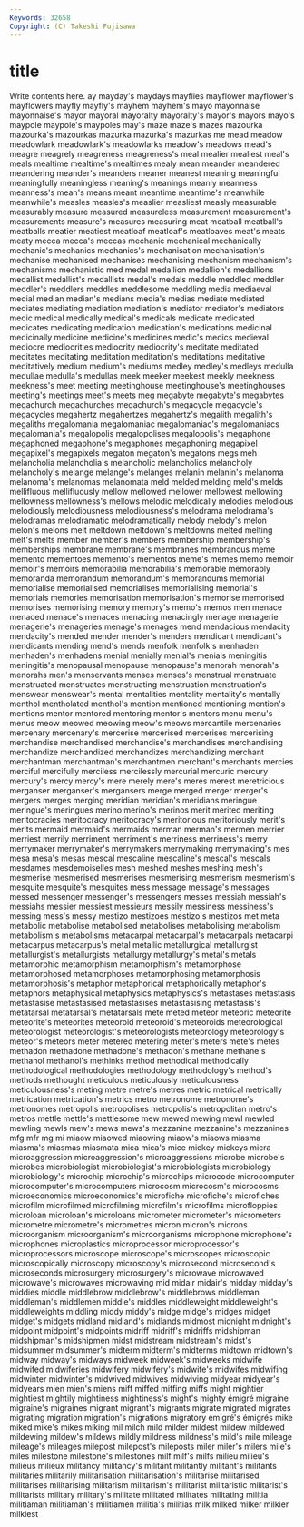 ```yaml
---
Keywords: 32658 
Copyright: (C) Takeshi Fujisawa
---
```


# title

Write contents here.
ay mayday's
maydays mayflies mayflower mayflower's mayflowers mayfly mayfly's mayhem mayhem's mayo
mayonnaise mayonnaise's mayor mayoral mayoralty mayoralty's mayor's mayors mayo's maypole
maypole's maypoles may's maze maze's mazes mazourka mazourka's mazourkas mazurka
mazurka's mazurkas me mead meadow meadowlark meadowlark's meadowlarks meadow's meadows
mead's meagre meagrely meagreness meagreness's meal mealier mealiest meal's meals
mealtime mealtime's mealtimes mealy mean meander meandered meandering meander's meanders
meaner meanest meaning meaningful meaningfully meaningless meaning's meanings meanly meanness
meanness's mean's means meant meantime meantime's meanwhile meanwhile's measles measles's
measlier measliest measly measurable measurably measure measured measureless measurement measurement's
measurements measure's measures measuring meat meatball meatball's meatballs meatier meatiest
meatloaf meatloaf's meatloaves meat's meats meaty mecca mecca's meccas mechanic
mechanical mechanically mechanic's mechanics mechanics's mechanisation mechanisation's mechanise mechanised mechanises
mechanising mechanism mechanism's mechanisms mechanistic med medal medallion medallion's medallions
medallist medallist's medallists medal's medals meddle meddled meddler meddler's meddlers
meddles meddlesome meddling media mediaeval medial median median's medians media's
medias mediate mediated mediates mediating mediation mediation's mediator mediator's mediators
medic medical medically medical's medicals medicate medicated medicates medicating medication
medication's medications medicinal medicinally medicine medicine's medicines medic's medics medieval
mediocre mediocrities mediocrity mediocrity's meditate meditated meditates meditating meditation meditation's
meditations meditative meditatively medium medium's mediums medley medley's medleys medulla
medullae medulla's medullas meek meeker meekest meekly meekness meekness's meet
meeting meetinghouse meetinghouse's meetinghouses meeting's meetings meet's meets meg megabyte
megabyte's megabytes megachurch megachurches megachurch's megacycle megacycle's megacycles megahertz megahertzes
megahertz's megalith megalith's megaliths megalomania megalomaniac megalomaniac's megalomaniacs megalomania's megalopolis
megalopolises megalopolis's megaphone megaphoned megaphone's megaphones megaphoning megapixel megapixel's megapixels
megaton megaton's megatons megs meh melancholia melancholia's melancholic melancholics melancholy
melancholy's melange melange's melanges melanin melanin's melanoma melanoma's melanomas melanomata
meld melded melding meld's melds mellifluous mellifluously mellow mellowed mellower
mellowest mellowing mellowness mellowness's mellows melodic melodically melodies melodious melodiously
melodiousness melodiousness's melodrama melodrama's melodramas melodramatic melodramatically melody melody's melon
melon's melons melt meltdown meltdown's meltdowns melted melting melt's melts
member member's members membership membership's memberships membrane membrane's membranes membranous
meme memento mementoes memento's mementos meme's memes memo memoir memoir's
memoirs memorabilia memorabilia's memorable memorably memoranda memorandum memorandum's memorandums memorial
memorialise memorialised memorialises memorialising memorial's memorials memories memorisation memorisation's memorise
memorised memorises memorising memory memory's memo's memos men menace menaced
menace's menaces menacing menacingly menage menagerie menagerie's menageries menage's menages
mend mendacious mendacity mendacity's mended mender mender's menders mendicant mendicant's
mendicants mending mend's mends menfolk menfolk's menhaden menhaden's menhadens menial
menially menial's menials meningitis meningitis's menopausal menopause menopause's menorah menorah's
menorahs men's menservants menses menses's menstrual menstruate menstruated menstruates menstruating
menstruation menstruation's menswear menswear's mental mentalities mentality mentality's mentally menthol
mentholated menthol's mention mentioned mentioning mention's mentions mentor mentored mentoring
mentor's mentors menu menu's menus meow meowed meowing meow's meows
mercantile mercenaries mercenary mercenary's mercerise mercerised mercerises mercerising merchandise merchandised
merchandise's merchandises merchandising merchandize merchandized merchandizes merchandizing merchant merchantman merchantman's
merchantmen merchant's merchants mercies merciful mercifully merciless mercilessly mercurial mercuric
mercury mercury's mercy mercy's mere merely mere's meres merest meretricious
merganser merganser's mergansers merge merged merger merger's mergers merges merging
meridian meridian's meridians meringue meringue's meringues merino merino's merinos merit
merited meriting meritocracies meritocracy meritocracy's meritorious meritoriously merit's merits mermaid
mermaid's mermaids merman merman's mermen merrier merriest merrily merriment merriment's
merriness merriness's merry merrymaker merrymaker's merrymakers merrymaking merrymaking's mes mesa
mesa's mesas mescal mescaline mescaline's mescal's mescals mesdames mesdemoiselles mesh
meshed meshes meshing mesh's mesmerise mesmerised mesmerises mesmerising mesmerism mesmerism's
mesquite mesquite's mesquites mess message message's messages messed messenger messenger's
messengers messes messiah messiah's messiahs messier messiest messieurs messily messiness
messiness's messing mess's messy mestizo mestizoes mestizo's mestizos met meta
metabolic metabolise metabolised metabolises metabolising metabolism metabolism's metabolisms metacarpal metacarpal's
metacarpals metacarpi metacarpus metacarpus's metal metallic metallurgical metallurgist metallurgist's metallurgists
metallurgy metallurgy's metal's metals metamorphic metamorphism metamorphism's metamorphose metamorphosed metamorphoses
metamorphosing metamorphosis metamorphosis's metaphor metaphorical metaphorically metaphor's metaphors metaphysical metaphysics
metaphysics's metastases metastasis metastasise metastasised metastasises metastasising metastasis's metatarsal metatarsal's
metatarsals mete meted meteor meteoric meteorite meteorite's meteorites meteoroid meteoroid's
meteoroids meteorological meteorologist meteorologist's meteorologists meteorology meteorology's meteor's meteors meter
metered metering meter's meters mete's metes methadon methadone methadone's methadon's
methane methane's methanol methanol's methinks method methodical methodically methodological methodologies
methodology methodology's method's methods methought meticulous meticulously meticulousness meticulousness's meting
metre metre's metres metric metrical metrically metrication metrication's metrics metro
metronome metronome's metronomes metropolis metropolises metropolis's metropolitan metro's metros mettle
mettle's mettlesome mew mewed mewing mewl mewled mewling mewls mew's
mews mews's mezzanine mezzanine's mezzanines mfg mfr mg mi miaow
miaowed miaowing miaow's miaows miasma miasma's miasmas miasmata mica mica's
mice mickey mickeys micra microaggression microaggression's microaggressions microbe microbe's microbes
microbiologist microbiologist's microbiologists microbiology microbiology's microchip microchip's microchips microcode microcomputer
microcomputer's microcomputers microcosm microcosm's microcosms microeconomics microeconomics's microfiche microfiche's microfiches
microfilm microfilmed microfilming microfilm's microfilms microfloppies microloan microloan's microloans micrometer
micrometer's micrometers micrometre micrometre's micrometres micron micron's microns microorganism microorganism's
microorganisms microphone microphone's microphones microplastics microprocessor microprocessor's microprocessors microscope microscope's
microscopes microscopic microscopically microscopy microscopy's microsecond microsecond's microseconds microsurgery microsurgery's
microwave microwaved microwave's microwaves microwaving mid midair midair's midday midday's
middies middle middlebrow middlebrow's middlebrows middleman middleman's middlemen middle's middles
middleweight middleweight's middleweights middling middy middy's midge midge's midges midget
midget's midgets midland midland's midlands midmost midnight midnight's midpoint midpoint's
midpoints midriff midriff's midriffs midshipman midshipman's midshipmen midst midstream midstream's
midst's midsummer midsummer's midterm midterm's midterms midtown midtown's midway midway's
midways midweek midweek's midweeks midwife midwifed midwiferies midwifery midwifery's midwife's
midwifes midwifing midwinter midwinter's midwived midwives midwiving midyear midyear's midyears
mien mien's miens miff miffed miffing miffs might mightier mightiest
mightily mightiness mightiness's might's mighty émigré migraine migraine's migraines migrant
migrant's migrants migrate migrated migrates migrating migration migration's migrations migratory
émigré's émigrés mike miked mike's mikes miking mil milch mild
milder mildest mildew mildewed mildewing mildew's mildews mildly mildness mildness's
mild's mile mileage mileage's mileages milepost milepost's mileposts miler miler's
milers mile's miles milestone milestone's milestones milf milf's milfs milieu
milieu's milieus milieux militancy militancy's militant militantly militant's militants militaries
militarily militarisation militarisation's militarise militarised militarises militarising militarism militarism's militarist
militaristic militarist's militarists military military's militate militated militates militating militia
militiaman militiaman's militiamen militia's militias milk milked milker milkier milkiest
